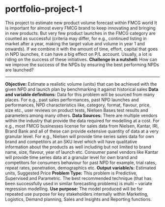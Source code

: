 # portfolio-project-1
This project to estimate new product volume forecast within FMCG world
It is important for almost every FMCG brand to keep innovating and bringing in new products. But very few product launches in the FMCG category are counted as successful (criteria may differ, for e.g., continued listing in market after a year, making the target value and volume in year 1 and onwards). If we combine it with the amount of time, effort, capital that goes in NPD launches, it can have a big effect on P/L account. Usually, a lot is riding on the success of these initiatives.
**Challenge in a nutshell:** How can we improve the success of the NPDs by ensuring the best performing NPDs are launched?
***
**Objective:** Estimate a realistic volume (units) that can be achieved with the given NPD and launch plan by benchmarking it against historical sales
**Data and variable definitions:** Data for this problem will be sourced from many places. For e.g., past sales performances, past NPD launches and performances, NPD characteristics like, category, format, flavour, price, size etc., user reviews on product tests, Nielsen Bases test results and parameters among many others.
**Data Sources:** There are multiple vendors within the industry that provide the data required for modelling at a cost. For e.g., most FMCG businesses license for sales data from Nielsen, Kantar, IRI, Brand Bank and all of these can provide extensive quantity of data at a very granular level. For e.g., Nielsen will provide time series sales data for own brand and competitors at an SKU level which will have qualitative information about the products as well including but not limited to brand name, size, flavour, year of launch etc. Consumer panel vendors like Kantar will provide time series data at a granular level for own brand and competitors for consumers behaviour for past NPD for example, trial rates, repeat rates, penetration, demographics etc.
**Output variable/s:** Estimated units, Suggested Price
**Problem Type:** This problem is Predictive, Supervised and Parametric. The best recommended technique (that has been successfully used in similar forecasting problems) is multi – variate regression modelling.
**Use purpose:** The model produced will be for repeated use purpose for key stakeholders internally within Marketing, Logistics, Demand planning, Sales and Insights and Reporting functions.

